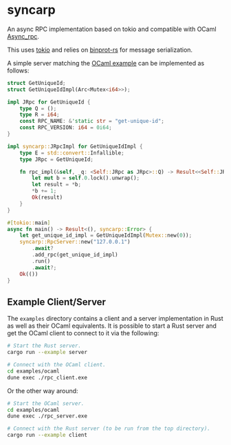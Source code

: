 # syncarp
An async RPC implementation based on tokio and compatible with OCaml
[Async_rpc](https://github.com/janestreet/async/tree/master/async_rpc).

This uses [tokio](https://tokio.rs/) and relies on
[binprot-rs](https://github.com/LaurentMazare/binprot-rs) for message
serialization.

A simple server matching the [OCaml
example](https://github.com/janestreet/async/tree/master/async_rpc/example) can
be implemented as follows: 

```rust
struct GetUniqueId;
struct GetUniqueIdImpl(Arc<Mutex<i64>>);

impl JRpc for GetUniqueId {
    type Q = ();
    type R = i64;
    const RPC_NAME: &'static str = "get-unique-id";
    const RPC_VERSION: i64 = 0i64;
}

impl syncarp::JRpcImpl for GetUniqueIdImpl {
    type E = std::convert::Infallible;
    type JRpc = GetUniqueId;

    fn rpc_impl(&self, _q: <Self::JRpc as JRpc>::Q) -> Result<<Self::JRpc as JRpc>::R, Self::E> {
        let mut b = self.0.lock().unwrap();
        let result = *b;
        *b += 1;
        Ok(result)
    }
}

#[tokio::main]
async fn main() -> Result<(), syncarp::Error> {
    let get_unique_id_impl = GetUniqueIdImpl(Mutex::new(0));
    syncarp::RpcServer::new("127.0.0.1")
        .await?
        .add_rpc(get_unique_id_impl)
        .run()
        .await?;
    Ok(())
}
```

## Example Client/Server

The `examples` directory contains a client and a server implementation in Rust as well as
their OCaml equivalents. It is possible to start a Rust server and get the OCaml client to
connect to it via the following:

```bash
# Start the Rust server.
cargo run --example server

# Connect with the OCaml client.
cd examples/ocaml
dune exec ./rpc_client.exe
```

Or the other way around:
```bash
# Start the OCaml server.
cd examples/ocaml
dune exec ./rpc_server.exe

# Connect with the Rust server (to be run from the top directory).
cargo run --example client
```


